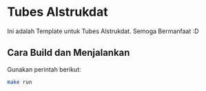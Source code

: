 # Tubes Alstrukdat
Ini adalah Template untuk Tubes Alstrukdat. Semoga Bermanfaat :D

## Cara Build dan Menjalankan
Gunakan perintah berikut:
```sh
make run
```
